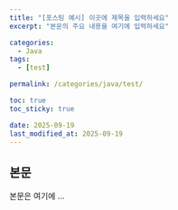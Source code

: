 ```yaml
---
title: "[포스팅 예시] 이곳에 제목을 입력하세요"
excerpt: "본문의 주요 내용을 여기에 입력하세요"

categories:
  - Java
tags:
  - [test]

permalink: /categories/java/test/

toc: true
toc_sticky: true

date: 2025-09-19
last_modified_at: 2025-09-19
---
```


## 본문

본문은 여기에 ...
